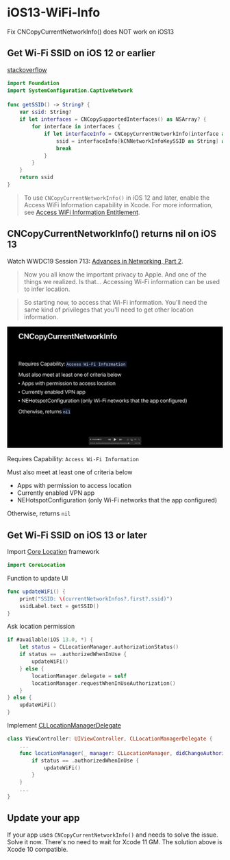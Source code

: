 # iOS13-WiFi-Info
Fix CNCopyCurrentNetworkInfo() does NOT work on iOS13

## Get Wi-Fi SSID on iOS 12 or earlier

[stackoverflow](https://stackoverflow.com/a/37856496/4063462)

```swift
import Foundation
import SystemConfiguration.CaptiveNetwork

func getSSID() -> String? {
    var ssid: String?
    if let interfaces = CNCopySupportedInterfaces() as NSArray? {
        for interface in interfaces {
            if let interfaceInfo = CNCopyCurrentNetworkInfo(interface as! CFString) as NSDictionary? {
                ssid = interfaceInfo[kCNNetworkInfoKeySSID as String] as? String
                break
            }
        }
    }
    return ssid
}
```

>To use `CNCopyCurrentNetworkInfo()` in iOS 12 and later, enable the Access WiFi Information capability in Xcode. For more information, see [Access WiFi Information Entitlement](https://developer.apple.com/documentation/bundleresources/entitlements/com_apple_developer_networking_wifi-info).

## CNCopyCurrentNetworkInfo() returns nil on iOS 13

Watch WWDC19 Session 713: [Advances in Networking, Part 2](https://developer.apple.com/videos/play/wwdc2019/713/).

>Now you all know the important privacy to Apple. And one of the things we realized. Is that... Accessing Wi-Fi information can be used to infer location.

>So starting now, to access that Wi-Fi information. You'll need the same kind of privileges that you'll need to get other location information.

![WWDC19-CNCopyCurrentNetworkInfo().png](/screenshots/WWDC19-CNCopyCurrentNetworkInfo().png)

Requires Capability: `Access Wi-Fi Information`

Must also meet at least one of criteria below

* Apps with permission to access location
* Currently enabled VPN app
* NEHotspotConfiguration (only Wi-Fi networks that the app configured)

Otherwise, returns `nil`

## Get Wi-Fi SSID on iOS 13 or later

Import [Core Location](https://developer.apple.com/documentation/corelocation) framework

```swift
import CoreLocation
```

Function to update UI

```swift
func updateWiFi() {
    print("SSID: \(currentNetworkInfos?.first?.ssid)")
    ssidLabel.text = getSSID()
}
```

Ask location permission

```swift
if #available(iOS 13.0, *) {
    let status = CLLocationManager.authorizationStatus()
    if status == .authorizedWhenInUse {
        updateWiFi()
    } else {
        locationManager.delegate = self
        locationManager.requestWhenInUseAuthorization()
    }
} else {
    updateWiFi()
}
```

Implement [CLLocationManagerDelegate](https://developer.apple.com/documentation/corelocation/cllocationmanagerdelegate)

```swift
class ViewController: UIViewController, CLLocationManagerDelegate {
    ...
    func locationManager(_ manager: CLLocationManager, didChangeAuthorization status: CLAuthorizationStatus) {
        if status == .authorizedWhenInUse {
            updateWiFi()
        }
    }
    ...
}
```

## Update your app

If your app uses `CNCopyCurrentNetworkInfo()` and needs to solve the issue. Solve it now. There's no need to wait for Xcode 11 GM. The solution above is Xcode 10 compatible.
